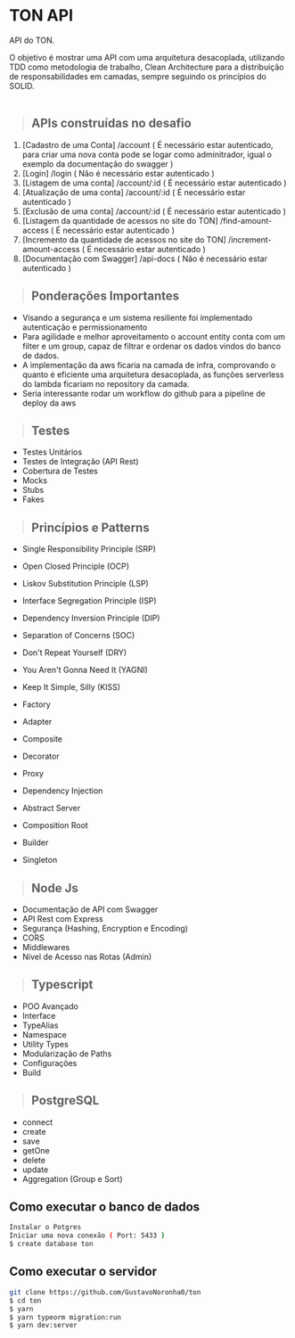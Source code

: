 # **TON API**

API do TON.

O objetivo é mostrar uma API com uma arquitetura desacoplada, utilizando TDD como metodologia de trabalho, Clean Architecture para a distribuição de responsabilidades em camadas, sempre seguindo os princípios do SOLID.
<br /><br />


> ## APIs construídas no desafio

1. [Cadastro de uma Conta] /account ( É necessário estar autenticado, para criar uma nova conta pode se logar como adminitrador, igual o exemplo da documentação do swagger )
2. [Login] /login ( Não é necessário estar autenticado )
3. [Listagem de uma conta] /account/:id ( É necessário estar autenticado )
4. [Atualização de uma conta] /account/:id ( É necessário estar autenticado )
5. [Exclusão de uma conta] /account/:id ( É necessário estar autenticado )
6. [Listagem da quantidade de acessos no site do TON] /find-amount-access ( É necessário estar autenticado )
7. [Incremento da quantidade de acessos no site do TON] /increment-amount-access ( É necessário estar autenticado )
8. [Documentação com Swagger] /api-docs ( Não é necessário estar autenticado )


> ## Ponderações Importantes
 * Visando a segurança e um sistema resiliente foi implementado autenticação e permissionamento
 * Para agilidade e melhor aproveitamento o account entity conta com um filter e um group, capaz de filtrar e ordenar os dados vindos do banco de dados.
 * A implementação da aws ficaria na camada de infra, comprovando o quanto é eficiente uma arquitetura desacoplada, as funções serverless do lambda ficariam no repository da camada.
 * Seria interessante rodar um workflow do github para a pipeline de deploy da aws

> ## Testes

* Testes Unitários
* Testes de Integração (API Rest)
* Cobertura de Testes
* Mocks
* Stubs
* Fakes
> ## Princípios e Patterns

* Single Responsibility Principle (SRP)
* Open Closed Principle (OCP)
* Liskov Substitution Principle (LSP)
* Interface Segregation Principle (ISP)
* Dependency Inversion Principle (DIP)
* Separation of Concerns (SOC)
* Don't Repeat Yourself (DRY)
* You Aren't Gonna Need It (YAGNI)
* Keep It Simple, Silly (KISS)

* Factory
* Adapter
* Composite
* Decorator
* Proxy
* Dependency Injection
* Abstract Server
* Composition Root
* Builder
* Singleton
> ## Node Js

* Documentação de API com Swagger
* API Rest com Express
* Segurança (Hashing, Encryption e Encoding)
* CORS
* Middlewares
* Nível de Acesso nas Rotas (Admin)

> ## Typescript

* POO Avançado
* Interface
* TypeAlias
* Namespace
* Utility Types
* Modularização de Paths
* Configurações
* Build

> ## PostgreSQL

* connect
* create
* save
* getOne
* delete
* update
* Aggregation (Group e Sort)

## Como executar o banco de dados
```bash
Instalar o Potgres
Iniciar uma nova conexão ( Port: 5433 )
$ create database ton
```
## Como executar o servidor 

```bash
git clone https://github.com/GustavoNoronha0/ton
$ cd ton
$ yarn 
$ yarn typeorm migration:run
$ yarn dev:server
```

